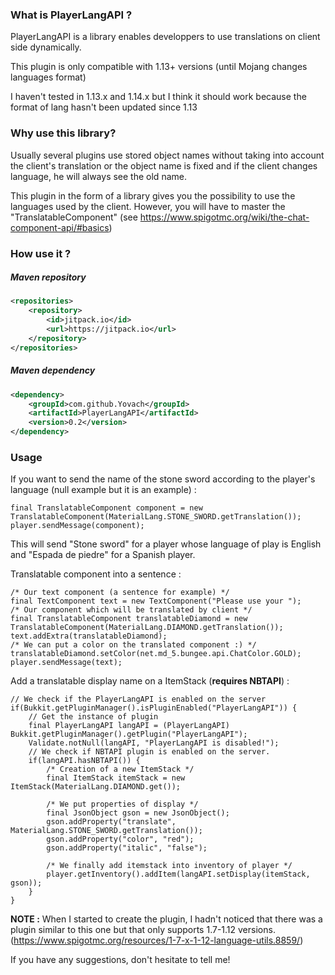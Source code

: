 ### What is PlayerLangAPI ?

PlayerLangAPI is a library enables developpers to use translations on client side dynamically.

This plugin is only compatible with 1.13+ versions (until Mojang changes languages format)

I haven't tested in 1.13.x and 1.14.x but I think it should work because the format of lang hasn't been updated since 1.13


### Why use this library?
Usually several plugins use stored object names without taking into account the client's translation or the object name is fixed and if the client changes language, he will always see the old name.

This plugin in the form of a library gives you the possibility to use the languages used by the client. However, you will have to master the "TranslatableComponent" (see https://www.spigotmc.org/wiki/the-chat-component-api/#basics)

### How use it  ?

##### Maven repository

```xml
<repositories>
    <repository>
        <id>jitpack.io</id>
        <url>https://jitpack.io</url>
    </repository>
</repositories>
```

##### Maven dependency


```xml
<dependency>
    <groupId>com.github.Yovach</groupId>
    <artifactId>PlayerLangAPI</artifactId>
    <version>0.2</version>
</dependency>
```


### Usage

If you want to send the name of the stone sword according to the player's language (null example but it is an example) :
```
final TranslatableComponent component = new TranslatableComponent(MaterialLang.STONE_SWORD.getTranslation());
player.sendMessage(component);
```
This will send "Stone sword" for a player whose language of play is English and "Espada de piedre" for a Spanish player.

Translatable component into a sentence :
```
/* Our text component (a sentence for example) */
final TextComponent text = new TextComponent("Please use your ");
/* Our component which will be translated by client */
final TranslatableComponent translatableDiamond = new TranslatableComponent(MaterialLang.DIAMOND.getTranslation());
text.addExtra(translatableDiamond);
/* We can put a color on the translated component :) */
translatableDiamond.setColor(net.md_5.bungee.api.ChatColor.GOLD);
player.sendMessage(text);
```



Add a translatable display name on a ItemStack (**requires NBTAPI**) :
```
// We check if the PlayerLangAPI is enabled on the server
if(Bukkit.getPluginManager().isPluginEnabled("PlayerLangAPI")) {
    // Get the instance of plugin
    final PlayerLangAPI langAPI = (PlayerLangAPI) Bukkit.getPluginManager().getPlugin("PlayerLangAPI");
    Validate.notNull(langAPI, "PlayerLangAPI is disabled!");
    // We check if NBTAPI plugin is enabled on the server.
    if(langAPI.hasNBTAPI()) {
        /* Creation of a new ItemStack */
        final ItemStack itemStack = new ItemStack(MaterialLang.DIAMOND.get());

        /* We put properties of display */
        final JsonObject gson = new JsonObject();
        gson.addProperty("translate", MaterialLang.STONE_SWORD.getTranslation());
        gson.addProperty("color", "red");
        gson.addProperty("italic", "false");

        /* We finally add itemstack into inventory of player */
        player.getInventory().addItem(langAPI.setDisplay(itemStack, gson));
    }
}
```

**NOTE :** When I started to create the plugin, I hadn't noticed that there was a plugin similar to this one but that only supports 1.7-1.12 versions. (https://www.spigotmc.org/resources/1-7-x-1-12-language-utils.8859/)


If you have any suggestions, don't hesitate to tell me!
